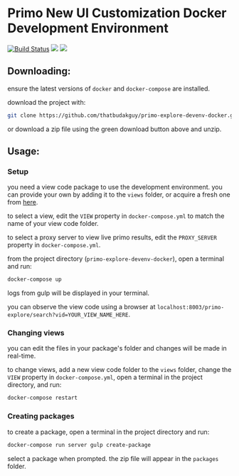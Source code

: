 # Primo New UI Customization Docker Development Environment

[![Build Status](https://travis-ci.org/thatbudakguy/primo-explore-devenv-docker.svg?branch=master)](https://travis-ci.org/thatbudakguy/primo-explore-devenv-docker) [![](https://images.microbadger.com/badges/version/watzek/primo-explore-devenv.svg)](http://microbadger.com/images/watzek/omeka "Get your own version badge on microbadger.com") [![](https://images.microbadger.com/badges/image/watzek/primo-explore-devenv.svg)](https://microbadger.com/images/watzek/omeka "Get your own image badge on microbadger.com")

## Downloading:

ensure the latest versions of `docker` and `docker-compose` are installed.

download the project with:
```sh
git clone https://github.com/thatbudakguy/primo-explore-devenv-docker.git
```
or download a zip file using the green download button above and unzip.

## Usage:

### Setup

you need a view code package to use the development environment. you can provide your own by adding it to the `views` folder, or acquire a fresh one from [here](https://github.com/ExLibrisGroup/primo-explore-package).

to select a view, edit the `VIEW` property in `docker-compose.yml` to match the name of your view code folder.

to select a proxy server to view live primo results, edit the `PROXY_SERVER` property in `docker-compose.yml`.

from the project directory (`primo-explore-devenv-docker`), open a terminal and run:
```sh
docker-compose up
```

logs from gulp will be displayed in your terminal.

you can observe the view code using a browser at `localhost:8003/primo-explore/search?vid=YOUR_VIEW_NAME_HERE`.

### Changing views

you can edit the files in your package's folder and changes will be made in real-time.

to change views, add a new view code folder to the `views` folder, change the `VIEW` property in `docker-compose.yml`, open a terminal in the project directory, and run:
```sh
docker-compose restart
```

### Creating packages

to create a package, open a terminal in the project directory and run:
```sh
docker-compose run server gulp create-package
```
select a package when prompted. the zip file will appear in the `packages` folder.
